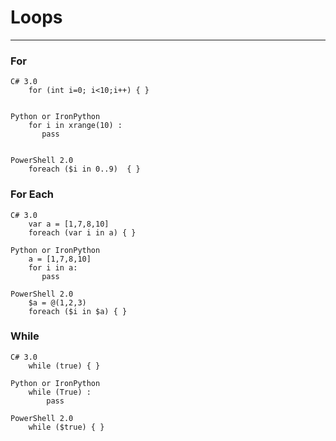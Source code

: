 
# Loops				
---

### For	

```
C# 3.0	
	for (int i=0; i<10;i++) { }		


Python or IronPython	
    for i in xrange(10) :
       pass		


PowerShell 2.0	
    foreach ($i in 0..9)  { }		
```

### For Each

```
C# 3.0	
	var a = [1,7,8,10]
	foreach (var i in a) { }		

Python or IronPython	
    a = [1,7,8,10]
    for i in a:
       pass		

PowerShell 2.0	
	$a = @(1,2,3)
	foreach ($i in $a) { }		
```

### While	


```
C# 3.0	
	while (true) { }		

Python or IronPython	
	while (True) :
    	pass		

PowerShell 2.0	
	while ($true) { }
```		